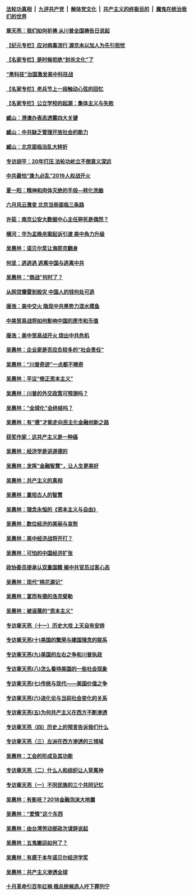 ####  [法轮功真相](../../../../basic/blob/master/README.md?t=07090502) &nbsp;|&nbsp; [九评共产党](../../../../9ping.md/blob/master/README.md?t=07090502) &nbsp;|&nbsp; [解体党文化](../../../../jtdwh.md/blob/master/README.md?t=07090502)  &nbsp;|&nbsp; [共产主义的终极目的](../../../../gczydzjmd.md/blob/master/README.md?t=07090502) &nbsp;|&nbsp; [魔鬼在统治我们的世界](../../../../mgztzwmdsj.md/blob/master/README.md?t=07090502) 

#### [章天亮：我们如何祈祷 从川普全国祷告日说起](../pages/nsc423/n11944627.md?t=07090502) 

#### [【纪元专栏】应对病毒流行 渥京未以加人为先引担忧](../pages/nsc423/n11875714.md?t=07090502) 

#### [【名家专栏】是时候拒绝“封杀文化”了](../pages/nsc423/n11814093.md?t=07090502) 

#### [“黑科技”治国激发美中科技战](../pages/nsc423/n11638056.md?t=07090502) 

#### [【名家专栏】老兵节上一段触动心弦的回忆](../pages/nsc423/n11646016.md?t=07090502) 

#### [【名家专栏】公立学校的起源：集体主义与失败](../pages/nsc423/n11601833.md?t=07090502) 

#### [臧山：港澳办表态透露四大关键](../pages/nsc423/n11421628.md?t=07090502) 

#### [臧山：中共缺乏管理开放社会的能力](../pages/nsc423/n11407457.md?t=07090502) 

#### [臧山：北京面临治乱大转折](../pages/nsc423/n11406895.md?t=07090502) 

#### [专访胡平：20年打压 法轮功屹立不倒意义深远](../pages/nsc423/n11398800.md?t=07090502) 

#### [中共最怕“逢九必乱”2019人权战开火](../pages/nsc423/n11385248.md?t=07090502) 

#### [夏一阳：精神和肉体灭绝的手段—转化洗脑](../pages/nsc423/n11368250.md?t=07090502) 

#### [六月风云激变 北京当局面临三条路](../pages/nsc423/n11313668.md?t=07090502) 

#### [许茹：南京公安大数据中心主任猝死是偶然？](../pages/nsc423/n11064744.md?t=07090502) 

#### [横河：华为孟晚舟案起诉引渡 美中角力升级](../pages/nsc423/n11027230.md?t=07090502) 

#### [吴惠林：诺贝尔奖让海耶克翻身](../pages/nsc423/n10890049.md?t=07090502) 

#### [何坚：逃逃逃 逃离中国与逃离中共](../pages/nsc423/n10592891.md?t=07090502) 

#### [吴惠林：“商战”何时了？](../pages/nsc423/n10573558.md?t=07090502) 

#### [从网贷爆雷到股灾 中国人的钱何处可逃](../pages/nsc423/n10572800.md?t=07090502) 

#### [唐浩：美中交火 隐现中共黑势力混水摸鱼](../pages/nsc423/n10544040.md?t=07090502) 

#### [中美贸易战将如何影响中国的房市和币值](../pages/nsc423/n10543697.md?t=07090502) 

#### [唐浩：美中贸易战开火 烧出中共危机](../pages/nsc423/n10540126.md?t=07090502) 

#### [吴惠林：企业家是否应负较多的“社会责任”](../pages/nsc423/n10535022.md?t=07090502) 

#### [吴惠林：“川普奇迹”一点都不稀奇](../pages/nsc423/n10512808.md?t=07090502) 

#### [吴惠林：平议“修正资本主义”](../pages/nsc423/n10495724.md?t=07090502) 

#### [吴惠林：川普的外交政策可预测吗？](../pages/nsc423/n10462387.md?t=07090502) 

#### [吴惠林：“全球化”会终结吗？](../pages/nsc423/n10452838.md?t=07090502) 

#### [吴惠林：有“德”才能走向民主化金融创新之路](../pages/nsc423/n10432292.md?t=07090502) 

#### [获奖作家：这共产主义是一种癌](../pages/nsc423/n10431541.md?t=07090502) 

#### [吴惠林：经济学是讲道德的](../pages/nsc423/n10398014.md?t=07090502) 

#### [吴惠林：发挥“金融智慧”，让人生更美好](../pages/nsc423/n10375019.md?t=07090502) 

#### [吴惠林：共产主义的真相](../pages/nsc423/n10351394.md?t=07090502) 

#### [吴惠林：重拾古人的智慧](../pages/nsc423/n10337691.md?t=07090502) 

#### [吴惠林：理念永恒的《资本主义与自由》](../pages/nsc423/n10316274.md?t=07090502) 

#### [吴惠林：数位经济的美丽与哀愁](../pages/nsc423/n10292946.md?t=07090502) 

#### [吴惠林：美中经济战将开打？](../pages/nsc423/n10258825.md?t=07090502) 

#### [吴惠林：可怕的中国经济扩张](../pages/nsc423/n10219147.md?t=07090502) 

#### [政协委员提承认双重国籍 揭中共官员过客心态](../pages/nsc423/n10208809.md?t=07090502) 

#### [吴惠林：现代“桃花源记”](../pages/nsc423/n10185234.md?t=07090502) 

#### [吴惠林：富而有德的洛克斐勒](../pages/nsc423/n10142264.md?t=07090502) 

#### [吴惠林：被诬蔑的“资本主义”](../pages/nsc423/n10124816.md?t=07090502) 

#### [专访章天亮（十一）历史大戏 上天自有安排](../pages/nsc423/n10094905.md?t=07090502) 

#### [专访章天亮(十)美国的繁荣与建国理念的联系](../pages/nsc423/n10094899.md?t=07090502) 

#### [专访章天亮(九)美国的左右之争和川普执政](../pages/nsc423/n10094889.md?t=07090502) 

#### [专访章天亮(八)怎么看待美国的一些社会现象](../pages/nsc423/n10094857.md?t=07090502) 

#### [专访章天亮(七)传统与现代——美国价值之争](../pages/nsc423/n10093140.md?t=07090502) 

#### [专访章天亮(六)进化论与当前社会变化的关系](../pages/nsc423/n10092036.md?t=07090502) 

#### [专访章天亮(五)为何共产主义在西方不断渗透](../pages/nsc423/n10083620.md?t=07090502) 

#### [专访章天亮（四）历史上的预言告诉我们什么](../pages/nsc423/n10083606.md?t=07090502) 

#### [专访章天亮（三）左派在西方渗透的三领域](../pages/nsc423/n10081115.md?t=07090502) 

#### [吴惠林：工会的形成及其功能](../pages/nsc423/n10080633.md?t=07090502) 

#### [专访章天亮（二）什么人和组织让人背离神](../pages/nsc423/n10076637.md?t=07090502) 

#### [专访章天亮（一）不同民族的三个共同记忆](../pages/nsc423/n10074188.md?t=07090502) 

#### [吴惠林：有影呒？2018金融泡沫大地震](../pages/nsc423/n10040534.md?t=07090502) 

#### [吴惠林：“爱情”这个东西](../pages/nsc423/n10019423.md?t=07090502) 

#### [吴惠林：由台湾劳动部政次请辞说起](../pages/nsc423/n9979679.md?t=07090502) 

#### [吴惠林：五鬼搬运如何了？](../pages/nsc423/n9925338.md?t=07090502) 

#### [吴惠林：有感于本年诺贝尔经济学奖](../pages/nsc423/n9871883.md?t=07090502) 

#### [吴惠林：共产主义渗透全球](../pages/nsc423/n9812748.md?t=07090502) 

#### [十月革命引百年红祸 俄总统候选人吁下葬列宁](../pages/nsc423/n9810182.md?t=07090502) 

